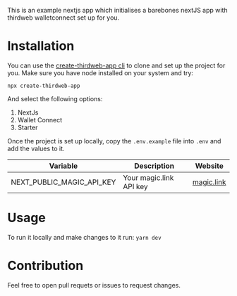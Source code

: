 This is an example nextjs app which initialises a barebones nextJS app with thirdweb walletconnect set up for you.

# Installation
You can use the [create-thirdweb-app cli](https://www.npmjs.com/package/create-thirdweb-app) to clone and set up the project for you. Make sure you have node installed on your system and try:

```npx create-thirdweb-app```

And select the following options:
1. NextJs
2. Wallet Connect
3. Starter


Once the project is set up locally, copy the `.env.example` file into `.env` and add the values to it.


| Variable | Description | Website |
|---|---|---|
| NEXT_PUBLIC_MAGIC_API_KEY | Your magic.link API key | [magic.link](https://magic.link/) |

# Usage
To run it locally and make changes to it run:
```yarn dev```


# Contribution
Feel free to open pull requets or issues to request changes.
